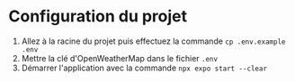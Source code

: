 # Configuration du projet
1. Allez à la racine du projet puis effectuez la commande `cp .env.example .env`
2. Mettre la clé d'OpenWeatherMap dans le fichier `.env`
3. Démarrer l'application avec la commande `npx expo start --clear`
